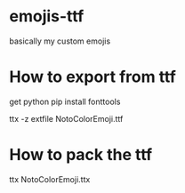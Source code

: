 # emojis-ttf

basically my custom emojis

# How to export from ttf

get python 
pip install fonttools

ttx -z extfile NotoColorEmoji.ttf

# How to pack the ttf

ttx NotoColorEmoji.ttx
